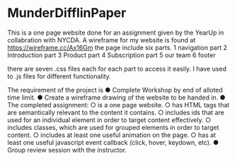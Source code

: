 # MunderDifflinPaper
This is a one page website done for an assignment given by the YearUp in collabration with NYCDA.
A wireframe for my website is found at https://wireframe.cc/Ax16Gm
the page include six parts.
1 navigation part
2 Introduction part
3 Product part
4 Subscription part
5 our team
6 footer

there are seven .css files each for each part to access it easily. I have used to .js files for different functionality.

The requirement of the project is
●	Complete Workshop by end of alloted time limit.
●	Create a wireframe drawing of the website to be handed in.
●	The completed assignment:
    ○	is a one page website.
    ○	has HTML tags that are semantically relevant to the content it contains.
    ○	includes ids that are used for an individual element in order to target content effectively.
    ○	includes classes, which are used for grouped elements in order to target content.
    ○	includes at least one useful animation on the page.
    ○	has at least one useful javascript event callback (click, hover, keydown, etc).
●	Group review session with the instructor.
